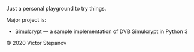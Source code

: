 Just a personal playground to try things.

Major project is:

* [Simulcrypt](https://github.com/v5tepanov/simulcrypt) &mdash; a sample implementation of DVB Simulcrypt in Python 3

&copy; 2020 Victor Stepanov
